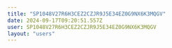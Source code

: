 ```yaml
---
title: "SP1048V27R6H3CEZ2CZJR9J5E34EZ0G9NX6K3MQGV"
date: 2024-09-17T09:20:51.557Z
user: SP1048V27R6H3CEZ2CZJR9J5E34EZ0G9NX6K3MQGV
layout: "users"
---
```

    